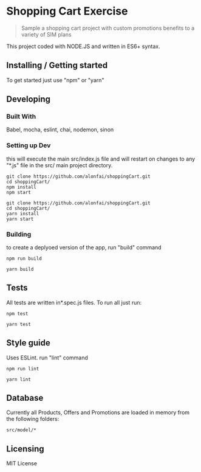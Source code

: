# Shopping Cart Exercise
> Sample a shopping cart project with custom promotions benefits to a variety of SIM plans

This project coded with NODE.JS and written in ES6+ syntax.

## Installing / Getting started

To get started just use "npm" or "yarn"

## Developing

### Built With
 Babel, mocha, eslint, chai, nodemon, sinon

### Setting up Dev

this will execute the main src/index.js file and will restart on  changes to any "*.js" file in the src/ main project directory.

```shell
git clone https://github.com/alonfai/shoppingCart.git
cd shoppingCart/
npm install
npm start
```

```shell
git clone https://github.com/alonfai/shoppingCart.git
cd shoppingCart/
yarn install
yarn start
```

### Building

to create a deplyoed version of the app, run "build" command

```shell
npm run build
```

```shell
yarn build
```

## Tests

All tests are written in*.spec.js files. To run all just run:

```shell
npm test
```

```shell
yarn test
```

## Style guide

Uses ESLint. run "lint" command

```shell
npm run lint
```

```shell
yarn lint
```

## Database

Currently all Products, Offers and Promotions are loaded in memory from the following folders:

``
src/model/*
``

## Licensing

MIT License
